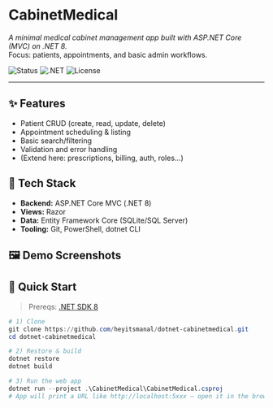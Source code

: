 # CabinetMedical

_A minimal medical cabinet management app built with ASP.NET Core (MVC) on .NET 8._  
Focus: patients, appointments, and basic admin workflows.

![Status](https://img.shields.io/badge/status-active-success)
![.NET](https://img.shields.io/badge/.NET-8.0-blue)
![License](https://img.shields.io/badge/license-MIT-lightgrey)

---

## ✨ Features
- Patient CRUD (create, read, update, delete)
- Appointment scheduling & listing
- Basic search/filtering
- Validation and error handling
- (Extend here: prescriptions, billing, auth, roles…)

## 🧰 Tech Stack
- **Backend:** ASP.NET Core MVC (.NET 8)
- **Views:** Razor
- **Data:** Entity Framework Core (SQLite/SQL Server)
- **Tooling:** Git, PowerShell, dotnet CLI

## 🖼️ Demo Screenshots





## 🚀 Quick Start

> Prereqs: [.NET SDK 8](https://dotnet.microsoft.com/en-us/download)

```powershell
# 1) Clone
git clone https://github.com/heyitsmanal/dotnet-cabinetmedical.git
cd dotnet-cabinetmedical

# 2) Restore & build
dotnet restore
dotnet build

# 3) Run the web app
dotnet run --project .\CabinetMedical\CabinetMedical.csproj
# App will print a URL like http://localhost:5xxx — open it in the browser
